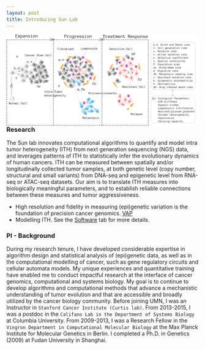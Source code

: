 ```yaml
---
layout: post
title: Introducing Sun Lab
---
```


<img style="float: right;" width="800" src="public/wp_fig1.png">

### Research
The Sun lab innovates computational algorithms to quantify and model intra tumor heterogeneity (ITH) from next generation sequencing (NGS) data, and leverages patterns of ITH to statistically infer the evolutionary dynamics of human cancers. ITH can be measured between spatially and/or longitudinally collected tumor samples, at both genetic level (copy number, structural and small variants) from DNA-seq and epigenetic level from RNA-seq or ATAC-seq datasets. Our aim is to translate ITH measures into biologically meaningful parameters, and to establish reliable connections between these measures and tumor aggressiveness. 

* High resolution and fidelity in measuring (epi)genetic variation is the foundation of precision cancer genomics.
  [VAP](https://combine-lab.github.io/VAP/)
* Modelling ITH. See the [Software](pages/software.html) tab for more details.

### PI - Background

During my research tenure, I have developed considerable expertise in algorithm design and statistical analysis of (epi)genetic data, as well as in the computational modelling of cancer, such as gene regulatory circuits and cellular automata models. My unique experiences and quantitative training have enabled me to conduct impactful research at the interface of cancer genomics, computational and systems biology. My goal is to continue to develop algorithms and computational methods that advance a mechanistic understanding of tumor evolution and that are accessible and broadly utilized by the cancer biology community. Before joining UMN, I was an Instructor in `Stanford Cancer Institute (Curtis lab)`. From 2013-2015, I was a postdoc in the `Califano Lab in the Department of Systems Biology` at Columbia University. From 2009-2013, I was a Research Fellow in the `Vingron Department in Computational Molecular Biology` at the Max Planck Institute for Molecular Genetics in Berlin. I completed a Ph.D. in Genetics (2009) at Fudan University in Shanghai.


